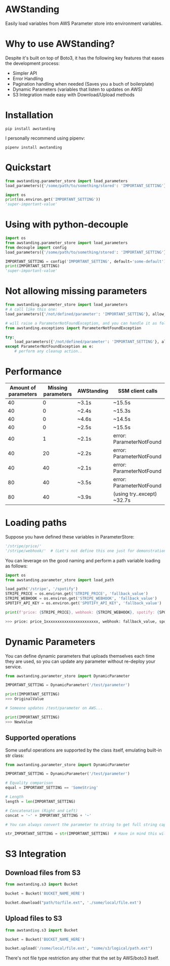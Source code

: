 # AWStanding
Easily load variables from AWS Parameter store into environment variables.

# Why to use AWStanding?
Despite it's built on top of Boto3, it has the following key features that eases the development process:
* Simpler API
* Error Handling
* Pagination handling when needed (Saves you a buch of boilerplate)
* Dynamic Parameters (variables that listen to updates on AWS)
* S3 Integration made easy with Download/Upload methods

# Installation

```shell script
pip install awstanding
```

I personally recommend using pipenv:
```shell script
pipenv install awstanding
```

# Quickstart
```python
from awstanding.parameter_store import load_parameters
load_parameters({'/some/path/to/something/stored': 'IMPORTANT_SETTING'})

import os
print(os.environ.get('IMPORTANT_SETTING'))
'super-important-value'
```

# Using with python-decouple
```python
import os
from awstanding.parameter_store import load_parameters
from decouple import config
load_parameters({'/some/path/to/something/stored': 'IMPORTANT_SETTING'})

IMPORTANT_SETTING = config('IMPORTANT_SETTING', default='some-default')
print(IMPORTANT_SETTING)
'super-important-value'
```

# Not allowing missing parameters
```python
from awstanding.parameter_store import load_parameters
# A call like this one:
load_parameters({'/not/defined/parameter': 'IMPORTANT_SETTING'}, allow_invalid=False)

# will raise a ParameterNotFoundException, and you can handle it as follows:
from awstanding.exceptions import ParameterNotFoundException

try:
    load_parameters({'/not/defined/parameter': 'IMPORTANT_SETTING'}, allow_invalid=False)
except ParameterNotFoundException as e:
    # perform any cleanup action..
```

# Performance

| Amount of parameters | Missing parameters | AWStanding | SSM client calls |
| --- | --- | --- | ---|
| 40 | 0 | ~3.1s| ~15.5s |
| 40 | 0 | ~2.4s| ~15.3s |
| 40 | 0 | ~4.6s| ~14.5s |
| 40 | 0 | ~2.5s| ~15.5s |
| 40 | 1 | ~2.1s| error: ParameterNotFound |
| 40 | 20 | ~2.2s| error: ParameterNotFound |
| 40 | 40 | ~2.1s| error: ParameterNotFound |
| 80 | 40 | ~3.5s| error: ParameterNotFound |
| 80 | 40 | ~3.9s| (using try..except) ~32.7s |

# Loading paths
Suppose you have defined these variables in ParameterStore:
```python
'/stripe/price/'
'/stripe/webhook/'  # (Let's not define this one just for demonstration)
```
You can leverage on the good naming and perform a path variable loading as follows:

```python
import os
from awstanding.parameter_store import load_path

load_path('/stripe', '/spotify')
STRIPE_PRICE = os.environ.get('STRIPE_PRICE', 'fallback_value')
STRIPE_WEBHOOK = os.environ.get('STRIPE_WEBHOOK', 'fallback_value')
SPOTIFY_API_KEY = os.environ.get('SPOTIFY_API_KEY', 'fallback_value')

print(f'price: {STRIPE_PRICE}, webhook: {STRIPE_WEBHOOK}, spotify: {SPOTIFY_API_KEY}')

>>> price: price_1xxxxxxxxxxxxxxxxxxxxxxx, webhook: fallback_value, spotify: fallback_value
```

# Dynamic Parameters

You can define dynamic parameters that uploads themselves each time they are used, so you can update
any parameter without re-deploy your service.

```python
from awstanding.parameter_store import DynamicParameter

IMPORTANT_SETTING = DynamicParameter('/test/parameter')

print(IMPORTANT_SETTING)
>>> OriginalValue

# Someone updates /test/parameter on AWS...

print(IMPORTANT_SETTING)
>>> NewValue
```

## Supported operations

Some useful operations are supported by the class itself, emulating built-in str class:

```python
from awstanding.parameter_store import DynamicParameter

IMPORTANT_SETTING = DynamicParameter('/test/parameter')

# Equality comparison
equal = IMPORTANT_SETTING == 'SomeString'

# Length
length = len(IMPORTANT_SETTING)

# Concatenation (Right and Left)
concat = '~' + IMPORTANT_SETTING + '~'

# You can always convert the parameter to string to get full string capabilities:

str_IMPORTANT_SETTING = str(IMPORTANT_SETTING)  # Have in mind this will "freeze" the value, so don't overwrite IMPORTANT_SETTING
```

# S3 Integration

## Download files from S3

```python
from awstanding.s3 import Bucket

bucket = Bucket('BUCKET_NAME_HERE')

bucket.download("path/to/file.ext", './some/local/file.ext')
```

## Upload files to S3

```python
from awstanding.s3 import Bucket

bucket = Bucket('BUCKET_NAME_HERE')

bucket.upload('/some/local/file.ext', "some/s3/logical/path.ext")
```

There's not file type restriction any other that the set by AWS/boto3 itself.